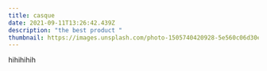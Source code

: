 ```yaml
---
title: casque
date: 2021-09-11T13:26:42.439Z
description: "the best product "
thumbnail: https://images.unsplash.com/photo-1505740420928-5e560c06d30e?ixid=MnwxMjA3fDB8MHxzZWFyY2h8Mnx8cHJvZHVjdHxlbnwwfHwwfHw%3D&ixlib=rb-1.2.1&w=1000&q=80
---
```

hihihihih